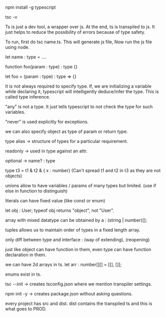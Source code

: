 npm install -g typescript

tsc -v

Ts is just a dev tool, a wrapper over js. At the end, ts is transpiled to js. It just helps to reduce the possibility of errors because of type safety.

To run, first do tsc name.ts. This will generate js file, Now run the js file using node.

let name : type = ....

function foo(param : type) : type {}

let foo = (param : type) : type => {}

It is not always required to specify type. If, we are initializing a variable while declaring it, typescript will intelligently deduce/infer the type. This is called type inference.

"any" is not a type. It just tells typescript to not check the type for such variables.

"never" is used explicitly for exceptions.

we can also specify object as type of param or return type.

type alias -> structure of types for a particular requirement.

readonly -> used in type against an attr.

optional -> name? : type

type t3 = t1 & t2 & { x : number} (Can't spread t1 and t2 in t3 as they are not objects)

unions allow to have variables / params of many types but limited. (use if else in function to distinguish)

literals can have fixed value (like const or enum)

let obj : User; typeof obj returns "object", not "User".

array with mixed datatype can be obtained by a : (string | number)[];

tuples allows us to maintain order of types in a fixed length array.

only diff between type and interface : (way of extending), (reopening)

just like object can have function in them, even type can have function declaration in them.

we can have 2d arrays in ts. let arr : number[][] = [[], []];

enums exist in ts.

tsc --init -> creates tsconfig.json where we mention transpiler settings.

npm init -y -> creates package.json without asking questions.

every project has src and dist. dist contains the transpiled ts and this is what goes to PROD.

